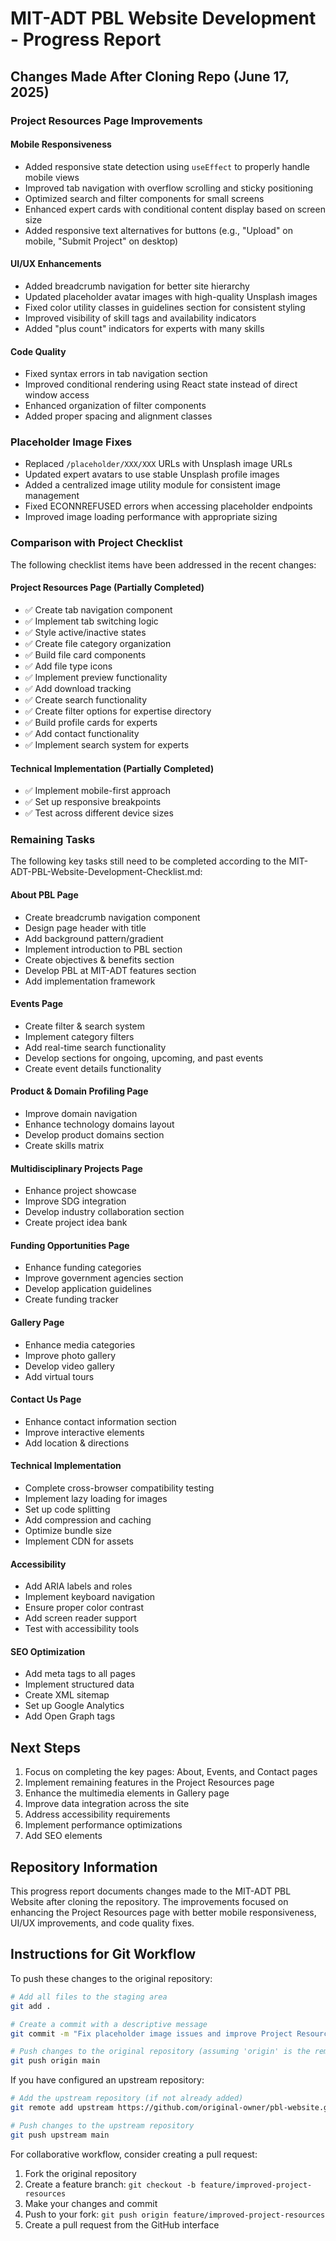 # MIT-ADT PBL Website Development - Progress Report

## Changes Made After Cloning Repo (June 17, 2025)

### Project Resources Page Improvements

#### Mobile Responsiveness
- Added responsive state detection using `useEffect` to properly handle mobile views
- Improved tab navigation with overflow scrolling and sticky positioning
- Optimized search and filter components for small screens
- Enhanced expert cards with conditional content display based on screen size
- Added responsive text alternatives for buttons (e.g., "Upload" on mobile, "Submit Project" on desktop)

#### UI/UX Enhancements
- Added breadcrumb navigation for better site hierarchy
- Updated placeholder avatar images with high-quality Unsplash images
- Fixed color utility classes in guidelines section for consistent styling
- Improved visibility of skill tags and availability indicators
- Added "plus count" indicators for experts with many skills

#### Code Quality
- Fixed syntax errors in tab navigation section
- Improved conditional rendering using React state instead of direct window access
- Enhanced organization of filter components
- Added proper spacing and alignment classes

### Placeholder Image Fixes
- Replaced `/placeholder/XXX/XXX` URLs with Unsplash image URLs
- Updated expert avatars to use stable Unsplash profile images
- Added a centralized image utility module for consistent image management
- Fixed ECONNREFUSED errors when accessing placeholder endpoints
- Improved image loading performance with appropriate sizing

### Comparison with Project Checklist

The following checklist items have been addressed in the recent changes:

#### Project Resources Page (Partially Completed)
- ✅ Create tab navigation component
- ✅ Implement tab switching logic
- ✅ Style active/inactive states
- ✅ Create file category organization
- ✅ Build file card components
- ✅ Add file type icons
- ✅ Implement preview functionality
- ✅ Add download tracking
- ✅ Create search functionality
- ✅ Create filter options for expertise directory
- ✅ Build profile cards for experts
- ✅ Add contact functionality
- ✅ Implement search system for experts

#### Technical Implementation (Partially Completed)
- ✅ Implement mobile-first approach
- ✅ Set up responsive breakpoints
- ✅ Test across different device sizes

### Remaining Tasks

The following key tasks still need to be completed according to the MIT-ADT-PBL-Website-Development-Checklist.md:

#### About PBL Page
- Create breadcrumb navigation component
- Design page header with title
- Add background pattern/gradient
- Implement introduction to PBL section
- Create objectives & benefits section
- Develop PBL at MIT-ADT features section
- Add implementation framework

#### Events Page
- Create filter & search system
- Implement category filters
- Add real-time search functionality
- Develop sections for ongoing, upcoming, and past events
- Create event details functionality

#### Product & Domain Profiling Page
- Improve domain navigation
- Enhance technology domains layout
- Develop product domains section
- Create skills matrix

#### Multidisciplinary Projects Page
- Enhance project showcase
- Improve SDG integration
- Develop industry collaboration section
- Create project idea bank

#### Funding Opportunities Page
- Enhance funding categories
- Improve government agencies section
- Develop application guidelines
- Create funding tracker

#### Gallery Page
- Enhance media categories
- Improve photo gallery
- Develop video gallery
- Add virtual tours

#### Contact Us Page
- Enhance contact information section
- Improve interactive elements
- Add location & directions

#### Technical Implementation
- Complete cross-browser compatibility testing
- Implement lazy loading for images
- Set up code splitting
- Add compression and caching
- Optimize bundle size
- Implement CDN for assets

#### Accessibility
- Add ARIA labels and roles
- Implement keyboard navigation
- Ensure proper color contrast
- Add screen reader support
- Test with accessibility tools

#### SEO Optimization
- Add meta tags to all pages
- Implement structured data
- Create XML sitemap
- Set up Google Analytics
- Add Open Graph tags

## Next Steps

1. Focus on completing the key pages: About, Events, and Contact pages
2. Implement remaining features in the Project Resources page
3. Enhance the multimedia elements in Gallery page
4. Improve data integration across the site
5. Address accessibility requirements
6. Implement performance optimizations
7. Add SEO elements

## Repository Information

This progress report documents changes made to the MIT-ADT PBL Website after cloning the repository. The improvements focused on enhancing the Project Resources page with better mobile responsiveness, UI/UX improvements, and code quality fixes.

## Instructions for Git Workflow

To push these changes to the original repository:

```bash
# Add all files to the staging area
git add .

# Create a commit with a descriptive message
git commit -m "Fix placeholder image issues and improve Project Resources page responsiveness"

# Push changes to the original repository (assuming 'origin' is the remote name)
git push origin main
```

If you have configured an upstream repository:

```bash
# Add the upstream repository (if not already added)
git remote add upstream https://github.com/original-owner/pbl-website.git

# Push changes to the upstream repository
git push upstream main
```

For collaborative workflow, consider creating a pull request:

1. Fork the original repository
2. Create a feature branch: `git checkout -b feature/improved-project-resources`
3. Make your changes and commit
4. Push to your fork: `git push origin feature/improved-project-resources`
5. Create a pull request from the GitHub interface
